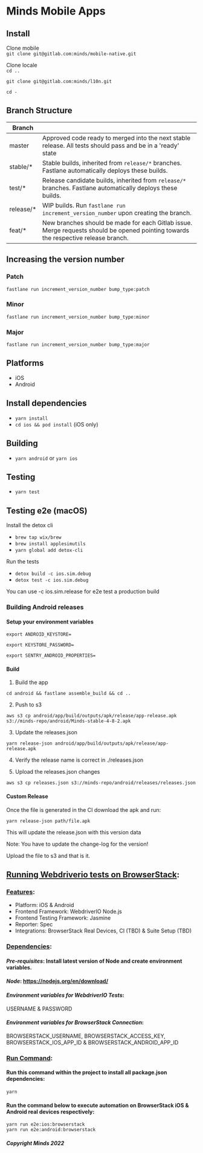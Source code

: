 # Minds Mobile Apps

## Install

Clone mobile\
`git clone git@gitlab.com:minds/mobile-native.git`

Clone locale\
`cd ..`

`git clone git@gitlab.com:minds/l10n.git`

`cd -`

## Branch Structure

| Branch     |                                                                                                                                    |
| ---------- | ---------------------------------------------------------------------------------------------------------------------------------- |
| master     | Approved code ready to merged into the next stable release. All tests should pass and be in a 'ready' state                        |
| stable/\*  | Stable builds, inherited from `release/*` branches. Fastlane automatically deploys these builds.                                   |
| test/\*    | Release candidate builds, inherited from `release/*` branches. Fastlane automatically deploys these builds.                        |
| release/\* | WIP builds. Run `fastlane run increment_version_number` upon creating the branch.                                                  |
| feat/\*    | New branches should be made for each Gitlab issue. Merge requests should be opened pointing towards the respective release branch. |

## Increasing the version number

### Patch

`fastlane run increment_version_number bump_type:patch`

### Minor

`fastlane run increment_version_number bump_type:minor`

### Major

`fastlane run increment_version_number bump_type:major`

## Platforms

- iOS
- Android

## Install dependencies

- `yarn install`
- `cd ios && pod install` (iOS only)

## Building

- `yarn android` or `yarn ios`

## Testing

- `yarn test`

## Testing e2e (macOS)

Install the detox cli

- `brew tap wix/brew`
- `brew install applesimutils`
- `yarn global add detox-cli`

Run the tests

- `detox build -c ios.sim.debug`
- `detox test -c ios.sim.debug`

You can use -c ios.sim.release for e2e test a production build

### Building Android releases

#### Setup your environment variables

`export ANDROID_KEYSTORE=`

`export KEYSTORE_PASSWORD=`

`export SENTRY_ANDROID_PROPERTIES=`

#### Build

1. Build the app

`cd android && fastlane assemble_build && cd ..`

2. Push to s3

`aws s3 cp android/app/build/outputs/apk/release/app-release.apk s3://minds-repo/android/Minds-stable-4-8-2.apk`

3. Update the releases.json

`yarn release-json android/app/build/outputs/apk/release/app-release.apk`

4. Verify the release name is correct in ./releases.json

5. Upload the releases.json changes

`aws s3 cp releases.json s3://minds-repo/android/releases/releases.json`

#### Custom Release

Once the file is generated in the CI download the apk and run:

`yarn release-json path/file.apk`

This will update the release.json with this version data

Note: You have to update the change-log for the version!

Upload the file to s3 and that is it.

## <u>Running Webdriverio tests on BrowserStack</u>:

### <u>Features</u>:

- Platform: iOS & Android
- Frontend Framework: WebdriverIO Node.js
- Frontend Testing Framework: Jasmine
- Reporter: Spec
- Integrations: BrowserStack Real Devices, CI (TBD) & Suite Setup (TBD)

### <u>Dependencies</u>:

#### _Pre-requisites_: Install latest version of Node and create environment variables.

#### _Node_: https://nodejs.org/en/download/

#### _Environment variables for WebdriverIO Tests_:

USERNAME & PASSWORD

#### _Environment variables for BrowserStack Connection_:

BROWSERSTACK_USERNAME, BROWSERSTACK_ACCESS_KEY, BROWSERSTACK_IOS_APP_ID & BROWSERSTACK_ANDROID_APP_ID

### <u>Run Command</u>:

#### Run this command within the project to install all package.json dependencies:

```
yarn
```

#### Run the command below to execute automation on BrowserStack iOS & Android real devices respectively:

```
yarn run e2e:ios:browserstack
yarn run e2e:android:browserstack
```

##### _Copyright Minds 2022_

